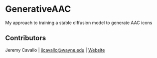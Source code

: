# GenerativeAAC

My approach to training a stable diffusion model to generate AAC icons

## Contributors

Jeremy Cavallo | jjcavallo@wayne.edu | [Website](https://www.jeremycavallo.com)
